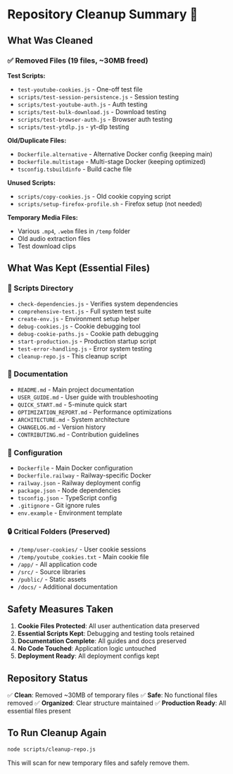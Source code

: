 # Repository Cleanup Summary 🧹

## What Was Cleaned

### ✅ Removed Files (19 files, ~30MB freed)

**Test Scripts:**
- `test-youtube-cookies.js` - One-off test file
- `scripts/test-session-persistence.js` - Session testing
- `scripts/test-youtube-auth.js` - Auth testing
- `scripts/test-bulk-download.js` - Download testing
- `scripts/test-browser-auth.js` - Browser auth testing
- `scripts/test-ytdlp.js` - yt-dlp testing

**Old/Duplicate Files:**
- `Dockerfile.alternative` - Alternative Docker config (keeping main)
- `Dockerfile.multistage` - Multi-stage Docker (keeping optimized)
- `tsconfig.tsbuildinfo` - Build cache file

**Unused Scripts:**
- `scripts/copy-cookies.js` - Old cookie copying script
- `scripts/setup-firefox-profile.sh` - Firefox setup (not needed)

**Temporary Media Files:**
- Various `.mp4`, `.webm` files in `/temp` folder
- Old audio extraction files
- Test download clips

## What Was Kept (Essential Files)

### 📁 Scripts Directory
- `check-dependencies.js` - Verifies system dependencies
- `comprehensive-test.js` - Full system test suite
- `create-env.js` - Environment setup helper
- `debug-cookies.js` - Cookie debugging tool
- `debug-cookie-paths.js` - Cookie path debugging
- `start-production.js` - Production startup script
- `test-error-handling.js` - Error system testing
- `cleanup-repo.js` - This cleanup script

### 📄 Documentation
- `README.md` - Main project documentation
- `USER_GUIDE.md` - User guide with troubleshooting
- `QUICK_START.md` - 5-minute quick start
- `OPTIMIZATION_REPORT.md` - Performance optimizations
- `ARCHITECTURE.md` - System architecture
- `CHANGELOG.md` - Version history
- `CONTRIBUTING.md` - Contribution guidelines

### 🔧 Configuration
- `Dockerfile` - Main Docker configuration
- `Dockerfile.railway` - Railway-specific Docker
- `railway.json` - Railway deployment config
- `package.json` - Node dependencies
- `tsconfig.json` - TypeScript config
- `.gitignore` - Git ignore rules
- `env.example` - Environment template

### 🔒 Critical Folders (Preserved)
- `/temp/user-cookies/` - User cookie sessions
- `/temp/youtube_cookies.txt` - Main cookie file
- `/app/` - All application code
- `/src/` - Source libraries
- `/public/` - Static assets
- `/docs/` - Additional documentation

## Safety Measures Taken

1. **Cookie Files Protected**: All user authentication data preserved
2. **Essential Scripts Kept**: Debugging and testing tools retained
3. **Documentation Complete**: All guides and docs preserved
4. **No Code Touched**: Application logic untouched
5. **Deployment Ready**: All deployment configs kept

## Repository Status

✅ **Clean**: Removed ~30MB of temporary files
✅ **Safe**: No functional files removed
✅ **Organized**: Clear structure maintained
✅ **Production Ready**: All essential files present

## To Run Cleanup Again

```bash
node scripts/cleanup-repo.js
```

This will scan for new temporary files and safely remove them. 